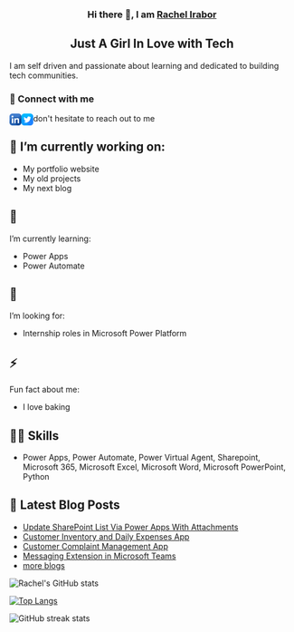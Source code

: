     
<h3 align="center">
     Hi there 👋, I am <a href="https://www.linkedin.com/in/rachelirabor/" target="_blank" rel="noreferrer">Rachel Irabor</a>
</h3>
<h2 align="center">
    Just A Girl In Love with Tech

     
   
     
</h2>
I am self driven and passionate about learning and dedicated to building tech communities.

### 🤝 Connect with me 
<a href="https://www.linkedin.com/in/rachelirabor/"><img align="left" src="https://raw.githubusercontent.com/Uchemena/Uchemena/main/Images/linkedin.png" alt="RachelIrabor | Linkedln" width="21px"/></a>
<a href="https://twitter.com/Richie4love"><img align="left" src="https://raw.githubusercontent.com/Uchemena/Uchemena/main/Images/twitter.png" alt="Richie4love | Twitter" width="21px"/></a>

<!-- <a href="https://yushi95.medium.com/"><img align="left" src="https://raw.githubusercontent.com/yushi1007/yushi1007/main/images/medium.svg" alt="Yu Shi | Medium" width="21px"/></a> -->

don't hesitate to reach out to me

## 🔭 I’m currently working on:

- My portfolio website
- My old projects
- My next blog 

 
## 🌱 
I’m currently learning:

 - Power Apps 
 - Power Automate  

 
## 🤔
 I’m looking for:
  
- Internship roles in Microsoft Power Platform 


## ⚡ 
 Fun fact about me:
- I love baking 
 

## 👨‍💻 Skills
- Power Apps, Power Automate, Power Virtual Agent, Sharepoint, Microsoft 365, Microsoft Excel, Microsoft Word, Microsoft PowerPoint, Python



## 📖 Latest Blog Posts
- [Update SharePoint List Via Power Apps With Attachments](https://rachelirabor8.medium.com/updating-sharepoint-via-powerapps-with-attachment-74ead74ec97e)
- [Customer Inventory and Daily Expenses App](https://rachelirabor8.medium.com/customer-inventory-and-daily-expenses-app-c01b59b724e4)
- [Customer Complaint Management App](https://rachelirabor8.medium.com/customer-complaint-management-app-10efc223bbd2)
- [Messaging Extension in Microsoft Teams](https://rachelirabor8.medium.com/messaging-extension-in-teams-cbf257418348)
- [more blogs](https://rachelirabor8.medium.com/)

![Rachel's GitHub stats](https://github-readme-stats.vercel.app/api?username=uchemena&theme=radical&show_icons=true)


[![Top Langs](https://github-readme-stats.vercel.app/api/top-langs/?username=Uchemena)](https://github.com/anuraghazra/github-readme-stats)

![GitHub streak stats](https://github-readme-streak-stats.herokuapp.com/?user=Uchemena)  

